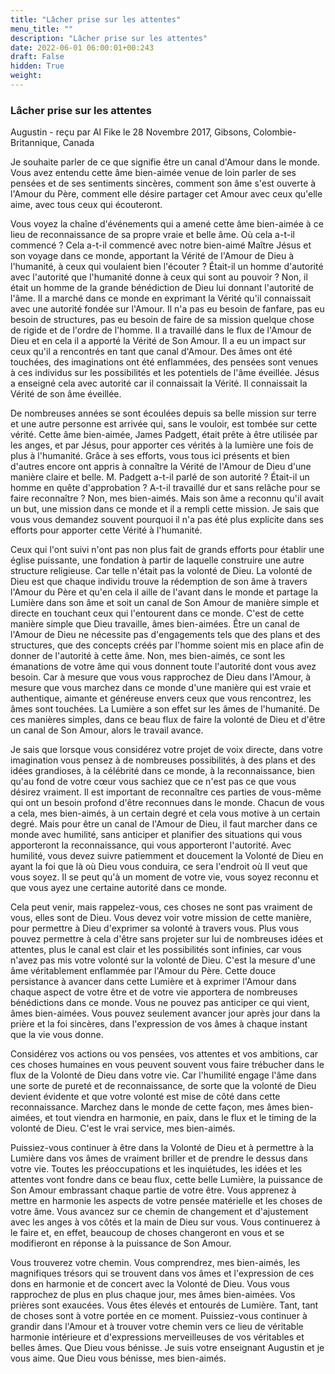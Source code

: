```yaml
---
title: "Lâcher prise sur les attentes"
menu_title: ""
description: "Lâcher prise sur les attentes"
date: 2022-06-01 06:00:01+00:243
draft: False
hidden: True
weight:
---
```

### Lâcher prise sur les attentes

Augustin - reçu par Al Fike le 28 Novembre 2017, Gibsons, Colombie-Britannique, Canada

Je souhaite parler de ce que signifie être un canal d'Amour dans le monde. Vous avez entendu cette âme bien-aimée venue de loin parler de ses pensées et de ses sentiments sincères, comment son âme s'est ouverte à l'Amour du Père, comment elle désire partager cet Amour avec ceux qu'elle aime, avec tous ceux qui écouteront.

Vous voyez la chaîne d'événements qui a amené cette âme bien-aimée à ce lieu de reconnaissance de sa propre vraie et belle âme. Où cela a-t-il commencé ? Cela a-t-il commencé avec notre bien-aimé Maître Jésus et son voyage dans ce monde, apportant la Vérité de l'Amour de Dieu à l'humanité, à ceux qui voulaient bien l'écouter ? Était-il un homme d'autorité avec l'autorité que l'humanité donne à ceux qui sont au pouvoir ? Non, il était un homme de la grande bénédiction de Dieu lui donnant l'autorité de l'âme. Il a marché dans ce monde en exprimant la Vérité qu'il connaissait avec une autorité fondée sur l'Amour. Il n'a pas eu besoin de fanfare, pas eu besoin de structures, pas eu besoin de faire de sa mission quelque chose de rigide et de l'ordre de l'homme. Il a travaillé dans le flux de l'Amour de Dieu et en cela il a apporté la Vérité de Son Amour. Il a eu un impact sur ceux qu'il a rencontrés en tant que canal d'Amour. Des âmes ont été touchées, des imaginations ont été enflammées, des pensées sont venues à ces individus sur les possibilités et les potentiels de l'âme éveillée. Jésus a enseigné cela avec autorité car il connaissait la Vérité. Il connaissait la Vérité de son âme éveillée.

De nombreuses années se sont écoulées depuis sa belle mission sur terre et une autre personne est arrivée qui, sans le vouloir, est tombée sur cette vérité. Cette âme bien-aimée, James Padgett, était prête à être utilisée par les anges, et par Jésus, pour apporter ces vérités à la lumière une fois de plus à l'humanité. Grâce à ses efforts, vous tous ici présents et bien d'autres encore ont appris à connaître la Vérité de l'Amour de Dieu d'une manière claire et belle. M. Padgett a-t-il parlé de son autorité ? Était-il un homme en quête d'approbation ? A-t-il travaillé dur et sans relâche pour se faire reconnaître ? Non, mes bien-aimés. Mais son âme a reconnu qu'il avait un but, une mission dans ce monde et il a rempli cette mission. Je sais que vous vous demandez souvent pourquoi il n'a pas été plus explicite dans ses efforts pour apporter cette Vérité à l'humanité. 

Ceux qui l'ont suivi n'ont pas non plus fait de grands efforts pour établir une église puissante, une fondation à partir de laquelle construire une autre structure religieuse. Car telle n'était pas la volonté de Dieu. La volonté de Dieu est que chaque individu trouve la rédemption de son âme à travers l'Amour du Père et qu'en cela il aille de l'avant dans le monde et partage la Lumière dans son âme et soit un canal de Son Amour de manière simple et directe en touchant ceux qui l'entourent dans ce monde. C'est de cette manière simple que Dieu travaille, âmes bien-aimées. Être un canal de l'Amour de Dieu ne nécessite pas d'engagements tels que des plans et des structures, que des concepts créés par l'homme soient mis en place afin de donner de l'autorité à cette âme. Non, mes bien-aimés, ce sont les émanations de votre âme qui vous donnent toute l'autorité dont vous avez besoin. Car à mesure que vous vous rapprochez de Dieu dans l'Amour, à mesure que vous marchez dans ce monde d'une manière qui est vraie et authentique, aimante et généreuse envers ceux que vous rencontrez, les âmes sont touchées. La Lumière a son effet sur les âmes de l'humanité. De ces manières simples, dans ce beau flux de faire la volonté de Dieu et d'être un canal de Son Amour, alors le travail avance.

Je sais que lorsque vous considérez votre projet de voix directe, dans votre imagination vous pensez à de nombreuses possibilités, à des plans et des idées grandioses, à la célébrité dans ce monde, à la reconnaissance, bien qu'au fond de votre cœur vous sachiez que ce n'est pas ce que vous désirez vraiment. Il est important de reconnaître ces parties de vous-même qui ont un besoin profond d'être reconnues dans le monde. Chacun de vous a cela, mes bien-aimés, à un certain degré et cela vous motive à un certain degré. Mais pour être un canal de l'Amour de Dieu, il faut marcher dans ce monde avec humilité, sans anticiper et planifier des situations qui vous apporteront la reconnaissance, qui vous apporteront l'autorité. Avec humilité, vous devez suivre patiemment et doucement la Volonté de Dieu en ayant la foi que là où Dieu vous conduira, ce sera l'endroit où Il veut que vous soyez. Il se peut qu'à un moment de votre vie, vous soyez reconnu et que vous ayez une certaine autorité dans ce monde. 

Cela peut venir, mais rappelez-vous, ces choses ne sont pas vraiment de vous, elles sont de Dieu. Vous devez voir votre mission de cette manière, pour permettre à Dieu d'exprimer sa volonté à travers vous. Plus vous pouvez permettre à cela d'être sans projeter sur lui de nombreuses idées et attentes, plus le canal est clair et les possibilités sont infinies, car vous n'avez pas mis votre volonté sur la volonté de Dieu. C'est la mesure d'une âme véritablement enflammée par l'Amour du Père. Cette douce persistance à avancer dans cette Lumière et à exprimer l'Amour dans chaque aspect de votre être et de votre vie apportera de nombreuses bénédictions dans ce monde. Vous ne pouvez pas anticiper ce qui vient, âmes bien-aimées. Vous pouvez seulement avancer jour après jour dans la prière et la foi sincères, dans l'expression de vos âmes à chaque instant que la vie vous donne.

Considérez vos actions ou vos pensées, vos attentes et vos ambitions, car ces choses humaines en vous peuvent souvent vous faire trébucher dans le flux de la Volonté de Dieu dans votre vie. Car l'humilité engage l'âme dans une sorte de pureté et de reconnaissance, de sorte que la volonté de Dieu devient évidente et que votre volonté est mise de côté dans cette reconnaissance. Marchez dans le monde de cette façon, mes âmes bien-aimées, et tout viendra en harmonie, en paix, dans le flux et le timing de la volonté de Dieu. C'est le vrai service, mes bien-aimés.

Puissiez-vous continuer à être dans la Volonté de Dieu et à permettre à la Lumière dans vos âmes de vraiment briller et de prendre le dessus dans votre vie. Toutes les préoccupations et les inquiétudes, les idées et les attentes vont fondre dans ce beau flux, cette belle Lumière, la puissance de Son Amour embrassant chaque partie de votre être. Vous apprenez à mettre en harmonie les aspects de votre pensée matérielle et les choses de votre âme. Vous avancez sur ce chemin de changement et d'ajustement avec les anges à vos côtés et la main de Dieu sur vous. Vous continuerez à le faire et, en effet, beaucoup de choses changeront en vous et se modifieront en réponse à la puissance de Son Amour.

Vous trouverez votre chemin. Vous comprendrez, mes bien-aimés, les magnifiques trésors qui se trouvent dans vos âmes et l'expression de ces dons en harmonie et de concert avec la Volonté de Dieu. Vous vous rapprochez de plus en plus chaque jour, mes âmes bien-aimées. Vos prières sont exaucées. Vous êtes élevés et entourés de Lumière. Tant, tant de choses sont à votre portée en ce moment. Puissiez-vous continuer à grandir dans l'Amour et à trouver votre chemin vers ce lieu de véritable harmonie intérieure et d'expressions merveilleuses de vos véritables et belles âmes. Que Dieu vous bénisse. Je suis votre enseignant Augustin et je vous aime. Que Dieu vous bénisse, mes bien-aimés.



